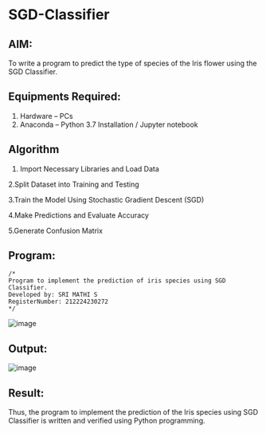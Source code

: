 # SGD-Classifier
## AIM:
To write a program to predict the type of species of the Iris flower using the SGD Classifier.

## Equipments Required:
1. Hardware – PCs
2. Anaconda – Python 3.7 Installation / Jupyter notebook

## Algorithm
 1. Import Necessary Libraries and Load Data
  
 2.Split Dataset into Training and Testing

 3.Train the Model Using Stochastic Gradient Descent (SGD)
 
 4.Make Predictions
 and Evaluate Accuracy
 
 5.Generate Confusion Matrix
 
## Program:
```
/*
Program to implement the prediction of iris species using SGD Classifier.
Developed by: SRI MATHI S
RegisterNumber: 212224230272 
*/
```
![image](https://github.com/user-attachments/assets/768a7a04-bf1a-4f38-a0de-ccfab1bfeab0)


## Output:
![image](https://github.com/user-attachments/assets/3363d991-3950-44e3-91d5-6d0636eaed26)


## Result:
Thus, the program to implement the prediction of the Iris species using SGD Classifier is written and verified using Python programming.
